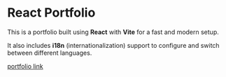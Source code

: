 
# React Portfolio

This is a portfolio built using **React** with **Vite** for a fast and modern setup.

It also includes **i18n** (internationalization) support to configure and switch between different languages.

[portfolio link](https://matheusdantas.netlify.app/)
